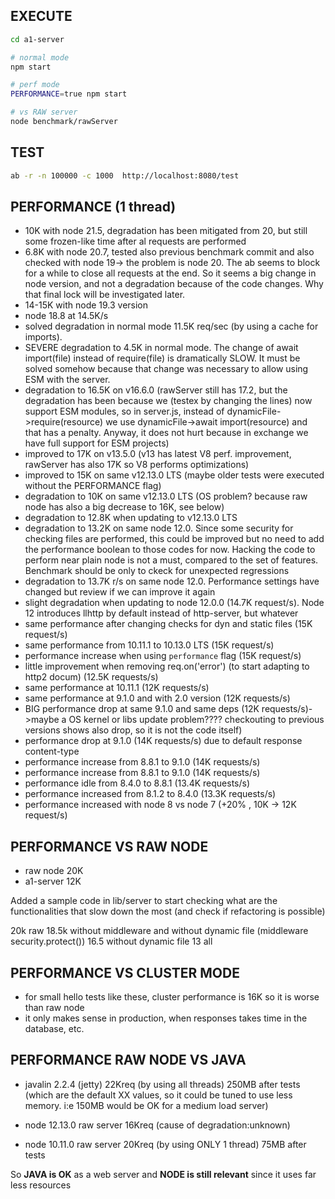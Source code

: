 ## EXECUTE

```sh
cd a1-server

# normal mode
npm start

# perf mode
PERFORMANCE=true npm start

# vs RAW server
node benchmark/rawServer
```

## TEST

```sh
ab -r -n 100000 -c 1000  http://localhost:8080/test
```

## PERFORMANCE (1 thread)
- 10K with node 21.5, degradation has been mitigated from 20, but still some frozen-like time after al requests are performed
- 6.8K with node 20.7, tested also previous benchmark commit and also checked with node 19-> the problem is node 20. The ab seems to block for a while to close all requests at the end. So it seems a big change in node version, and not a degradation because of the code changes. Why that final lock will be investigated later.
- 14-15K with node 19.3 version
- node 18.8  at 14.5K/s
- solved degradation in normal mode 11.5K req/sec (by using a cache for imports).
- SEVERE degradation to 4.5K in normal mode. The change of await import(file) instead of require(file) is dramatically SLOW. It must be solved somehow because that change was necessary to allow using ESM with the server.
- degradation to 16.5K on v16.6.0 (rawServer still has 17.2, but the degradation has been because we (testex by changing the lines) now support ESM modules, so in server.js, instead of dynamicFile->require(resource) we use dynamicFile->await import(resource) and that has a penalty. Anyway, it does not hurt because in exchange we have full support for ESM projects)
- improved to 17K on v13.5.0 (v13 has latest V8 perf. improvement, rawServer has also 17K so V8 performs optimizations)
- improved to 15K on same v12.13.0 LTS (maybe older tests were executed without the PERFORMANCE flag)
- degradation to 10K on same v12.13.0 LTS (OS problem? because raw node has also a big decrease to 16K, see below)
- degradation to 12.8K when updating to v12.13.0 LTS
- degradation to 13.2K on same node 12.0. Since some security for checking files are performed, this could be improved but no need to add the performance boolean to those codes for now. Hacking the code to perform near plain node is not a must, compared to the set of features. Benchmark should be only to ckeck for unexpected regressions
- degradation to 13.7K r/s on same node 12.0. Performance settings have changed but review if we can improve it again  
- slight degradation when updating to node 12.0.0 (14.7K request/s). Node 12 introduces llhttp by default instead of http-server, but whatever
- same performance after changing checks for dyn and static files (15K request/s)
- same performance from 10.11.1 to 10.13.0 LTS (15K request/s)
- performance increase when using `performance` flag (15K request/s)
- little improvement when removing req.on('error') (to start adapting to http2 docum) (12.5K requests/s)
- same performance at 10.11.1 (12K requests/s)
- same performance at 9.1.0 and with 2.0 version (12K requests/s)
- BIG performance drop at same 9.1.0 and same deps (12K requests/s)->maybe a OS kernel or libs update problem???? checkouting to previous versions shows also drop, so it is not the code itself)
- performance drop at 9.1.0 (14K requests/s) due to default response content-type
- performance increase from 8.8.1 to 9.1.0 (14K requests/s)
- performance increase from 8.8.1 to 9.1.0 (14K requests/s)
- performance idle from 8.4.0 to 8.8.1 (13.4K requests/s)
- performance increased from 8.1.2 to 8.4.0 (13.3K requests/s)
- performance increased with node 8 vs node 7 (+20% , 10K -> 12K request/s)

## PERFORMANCE VS RAW NODE

- raw node 20K
- a1-server 12K

Added a sample code in lib/server to start checking what are the functionalities that slow down the most (and check if refactoring is possible)

20k raw
18.5k without middleware and without dynamic file (middleware security.protect())
16.5 without dynamic file
13 all

## PERFORMANCE VS CLUSTER MODE

- for small hello tests like these, cluster performance is 16K so it is worse than raw node
- it only makes sense in production, when responses takes time in the database, etc.

## PERFORMANCE RAW NODE VS JAVA

- javalin 2.2.4 (jetty) 22Kreq (by using all threads) 250MB after tests (which are the default XX values, so it could be tuned to use less memory. i:e 150MB would be OK for a medium load server)

- node 12.13.0 raw server 16Kreq (cause of degradation:unknown)
- node 10.11.0 raw server 20Kreq (by using ONLY 1 thread) 75MB after tests

So **JAVA is OK** as a web server and **NODE is still relevant** since it uses far less resources
